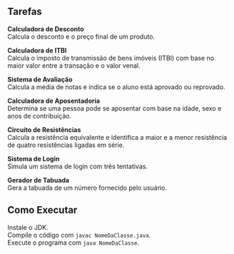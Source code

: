 ## Tarefas

**Calculadora de Desconto** <br>
    Calcula o desconto e o preço final de um produto.
   
**Calculadora de ITBI** <br>
    Calcula o imposto de transmissão de bens imóveis (ITBI) com base no maior valor entre a transação e o valor venal.
   
**Sistema de Avaliação** <br>
    Calcula a média de notas e indica se o aluno está aprovado ou reprovado.
   
**Calculadora de Aposentadoria** <br>
    Determina se uma pessoa pode se aposentar com base na idade, sexo e anos de contribuição.
   
**Circuito de Resistências** <br>
    Calcula a resistência equivalente e identifica a maior e a menor resistência de quatro resistências ligadas em série.
   
**Sistema de Login** <br>
    Simula um sistema de login com três tentativas.
   
**Gerador de Tabuada** <br>
    Gera a tabuada de um número fornecido pelo usuário.

## Como Executar

Instale o JDK. <br>
Compile o código com `javac NomeDaClasse.java`. <br>
Execute o programa com `java NomeDaClasse`.
